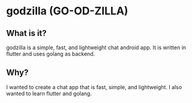 # godzilla (GO-OD-ZILLA)

## What is it?

godzilla is a simple, fast, and lightweight chat android app. It is written in flutter and uses golang as backend.

## Why?

I wanted to create a chat app that is fast, simple, and lightweight.
I also wanted to learn flutter and golang.

